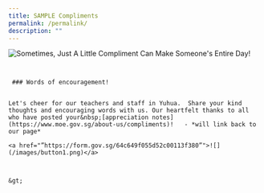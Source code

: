 ```yaml
---
title: SAMPLE Compliments
permalink: /permalink/
description: ""
---
```

![Sometimes, Just A Little Compliment Can Make Someone's Entire Day!](https://www.donemanaps.com/cmsfiles/items/gallery/245_o_1eo1q2k8moskla3e8c1j83rk12i.jpg)
~~~~~~~~~~~~~~~~~~~~~~~~~~~~~~~~~~~~~~~~~~~~~~~


 ### Words of encouragement!  


Let's cheer for our teachers and staff in Yuhua.  Share your kind thoughts and encouraging words with us. Our heartfelt thanks to all who have posted your&nbsp;[appreciation notes](https://www.moe.gov.sg/about-us/compliments)!   - *will link back to our page*

<a href="”https://form.gov.sg/64c649f055d52c00113f380”">![](/images/button1.png)</a>



&gt;